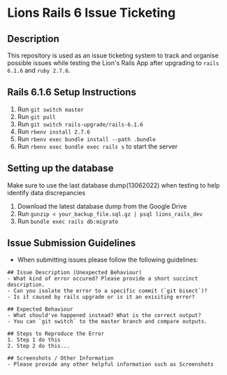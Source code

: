 # Lions Rails 6 Issue Ticketing

## Description
This repository is used as an issue ticketing system to track and organise possible issues while testing the Lion's Rails App after upgrading to `rails 6.1.6` and `ruby 2.7.6`.

## Rails 6.1.6 Setup Instructions 
1. Run `git switch master`
2. Run `git pull`
3. Run `git switch rails-upgrade/rails-6.1.6`
4. Run `rbenv install 2.7.6`
5. Run `rbenv exec bundle install --path .bundle`
6. Run `rbenv exec bundle exec rails s` to start the server

## Setting up the database
Make sure to use the last database dump(13062022) when testing to help identify data discrepancies
1. Download the latest database dump from the Google Drive
2. Run `gunzip < your_backup_file.sql.gz | psql lions_rails_dev`
3. Run `bundle exec rails db:migrate`

## Issue Submission Guidelines
- When submitting issues please follow the following guidelines:
```
## Issue Description (Unexpected Behaviour)
- What kind of error occured? Please provide a short succinct description.
- Can you isolate the error to a specific commit (`git bisect`)? 
- Is it caused by rails upgrade or is it an exisiting error?

## Expected Behaviour
- What should've happened instead? What is the correct output? 
- You can `git switch` to the master branch and compare outputs.

## Steps to Reproduce the Error
1. Step 1 do this
2. Step 2 do this...

## Screenshots / Other Information
- Please provide any other helpful information such as Screenshots
```
